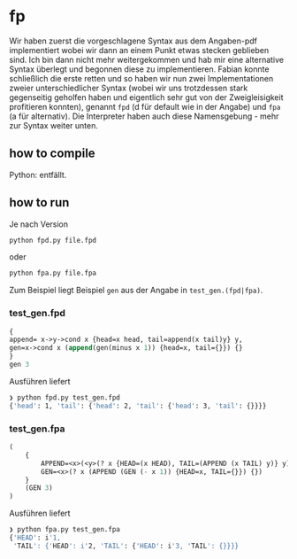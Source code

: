 # fp

Wir haben zuerst die vorgeschlagene Syntax aus dem Angaben-pdf implementiert wobei wir dann an einem Punkt etwas stecken geblieben sind. Ich bin dann nicht mehr weitergekommen und hab mir eine alternative Syntax überlegt und begonnen diese zu implementieren. Fabian konnte schließlich die erste retten und so haben wir nun zwei Implementationen zweier unterschiedlicher Syntax (wobei wir uns trotzdessen stark gegenseitig geholfen haben und eigentlich sehr gut von der Zweigleisigkeit profitieren konnten), genannt `fpd` (d für default wie in der Angabe) und `fpa` (a für alternativ). Die Interpreter haben auch diese Namensgebung - mehr zur Syntax weiter unten.

## how to compile

Python: entfällt.

## how to run

Je nach Version

```bash
python fpd.py file.fpd
```

oder 

```bash
python fpa.py file.fpa
```

Zum Beispiel liegt Beispiel `gen` aus der Angabe in `test_gen.(fpd|fpa)`.

### test_gen.fpd
```lisp
{
append= x->y->cond x {head=x head, tail=append(x tail)y} y,
gen=x->cond x (append(gen(minus x 1)) {head=x, tail={}}) {}
}
gen 3
```
Ausführen liefert
```bash
❯ python fpd.py test_gen.fpd
{'head': 1, 'tail': {'head': 2, 'tail': {'head': 3, 'tail': {}}}}
```

### test_gen.fpa
```lisp
(
    {
        APPEND=<x>(<y>(? x {HEAD=(x HEAD), TAIL=(APPEND (x TAIL) y)} y)), 
        GEN=<x>(? x (APPEND (GEN (- x 1)) {HEAD=x, TAIL={}}) {})
    } 
    (GEN 3)
)
```
Ausführen liefert
```bash
❯ python fpa.py test_gen.fpa
{'HEAD': i'1,
 'TAIL': {'HEAD': i'2, 'TAIL': {'HEAD': i'3, 'TAIL': {}}}}
```
